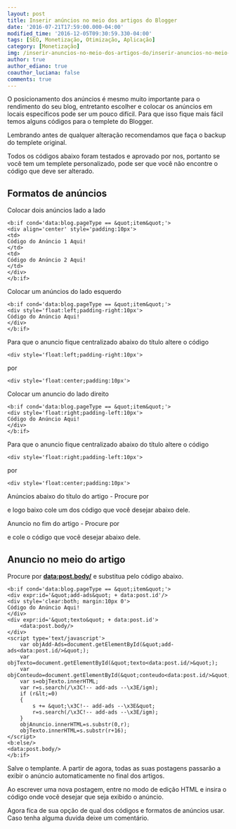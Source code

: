 ```yaml
---
layout: post
title: Inserir anúncios no meio dos artigos do Blogger
date: '2016-07-21T17:59:00.000-04:00'
modified_time: '2016-12-05T09:30:59.330-04:00'
tags: [SEO, Monetização, Otimização, Aplicação]
category: [Monetização]
img: /inserir-anuncios-no-meio-dos-artigos-do/inserir-anuncios-no-meio-dos-artigos-do.jpg
author: true
author_ediano: true
coauthor_luciana: false
comments: true
---
```


O posicionamento dos anúncios é mesmo muito importante para o rendimento do seu blog, entretanto escolher e colocar os anúncios em locais específicos pode ser um pouco difícil. Para que isso fique mais fácil temos alguns códigos para o templete do Blogger.

Lembrando antes de qualquer alteração recomendamos que faça o backup do templete original.

Todos os códigos abaixo foram testados e aprovado por nos, portanto se você tem um templete personalizado, pode ser que você não encontre o código que deve ser alterado.

## Formatos de anúncios
Colocar dois anúncios lado a lado

    <b:if cond='data:blog.pageType == &quot;item&quot;'>
    <div align='center' style='padding:10px'>
    <td>
    Código do Anúncio 1 Aqui!
    </td>
    <td>
    Código do Anúncio 2 Aqui!
    </td>
    </div>
    </b:if>

Colocar um anúncios do lado esquerdo

    <b:if cond='data:blog.pageType == &quot;item&quot;'>
    <div style='float:left;padding-right:10px'>
    Código do Anúncio Aqui!
    </div>
    </b:if>

Para que o anuncio fique centralizado abaixo do título altere o código

    <div style='float:left;padding-right:10px'>

por

    <div style='float:center;padding:10px'>

Colocar um anuncio do lado direito

    <b:if cond='data:blog.pageType == &quot;item&quot;'>
    <div style='float:right;padding-left:10px'>
    Código do Anúncio Aqui!
    </div>
    </b:if>

Para que o anuncio fique centralizado abaixo do título altere o código

    <div style='float:right;padding-left:10px'>

por

    <div style='float:center;padding:10px'>

Anúncios abaixo do título do artigo - Procure por **<div class='post-header-line-1'/>** e logo baixo cole um dos código que você desejar abaixo dele.

Anuncio no fim do artigo - Procure por **<div class='post-footer'>** e cole o código que você desejar abaixo dele.

## Anuncio no meio do artigo
Procure por **<data:post.body/>** e substitua pelo código abaixo.

    <b:if cond='data:blog.pageType == &quot;item&quot;'>
    <div expr:id='&quot;add-ads&quot; + data:post.id'/>
    <div style='clear:both; margin:10px 0'>
    Código do Anúncio Aqui!
    </div>
    <div expr:id='&quot;texto&quot; + data:post.id'>
        <data:post.body/>
    </div>
    <script type='text/javascript'>
        var objAdd-Ads=document.getElementById(&quot;add-ads<data:post.id/>&quot;);
        var objTexto=document.getElementById(&quot;texto<data:post.id/>&quot;);
        var objConteudo=document.getElementById(&quot;conteudo<data:post.id/>&quot;);
        var s=objTexto.innerHTML;
        var r=s.search(/\x3C!-- add-ads --\x3E/igm);
        if (r&lt;=0)
        {
            s += &quot;\x3C!-- add-ads --\x3E&quot;
            r=s.search(/\x3C!-- add-ads --\x3E/igm);
        }
        objAnuncio.innerHTML=s.substr(0,r);
        objTexto.innerHTML=s.substr(r+16);
    </script>
    <b:else/>
    <data:post.body/>
    </b:if>

Salve o templante. A partir de agora, todas as suas postagens passarão a exibir o anúncio automaticamente no final dos artigos.

Ao escrever uma nova postagem, entre no modo de edição HTML e insira o código **<!-- add-ads -->** onde você desejar que seja exibido o anúncio.

Agora fica de sua opção de qual dos códigos e formatos de anúncios usar. Caso tenha alguma duvida deixe um comentário.